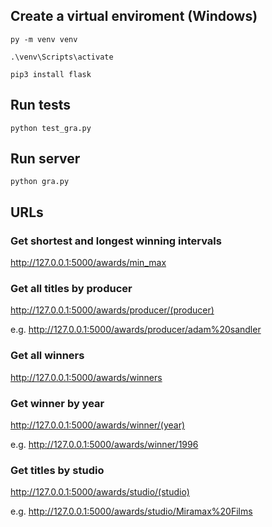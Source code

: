 ## Create a virtual enviroment (Windows)

`py -m venv venv`

`.\venv\Scripts\activate`

`pip3 install flask`



## Run tests 

`python test_gra.py`



## Run server

`python gra.py`



## URLs


### Get shortest and longest winning intervals

http://127.0.0.1:5000/awards/min_max



### Get all titles by producer

http://127.0.0.1:5000/awards/producer/(producer)

e.g. http://127.0.0.1:5000/awards/producer/adam%20sandler



### Get all winners

http://127.0.0.1:5000/awards/winners


### Get winner by year

http://127.0.0.1:5000/awards/winner/(year)

e.g. http://127.0.0.1:5000/awards/winner/1996


### Get titles by studio

http://127.0.0.1:5000/awards/studio/(studio)

e.g. http://127.0.0.1:5000/awards/studio/Miramax%20Films
